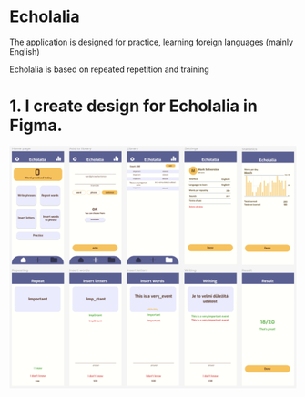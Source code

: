 # Echolalia
The application is designed for practice, learning foreign languages (mainly English)

Echolalia is based on repeated repetition and training

# 1. I create design for Echolalia in Figma.
![design](Echolalia-design.png)
